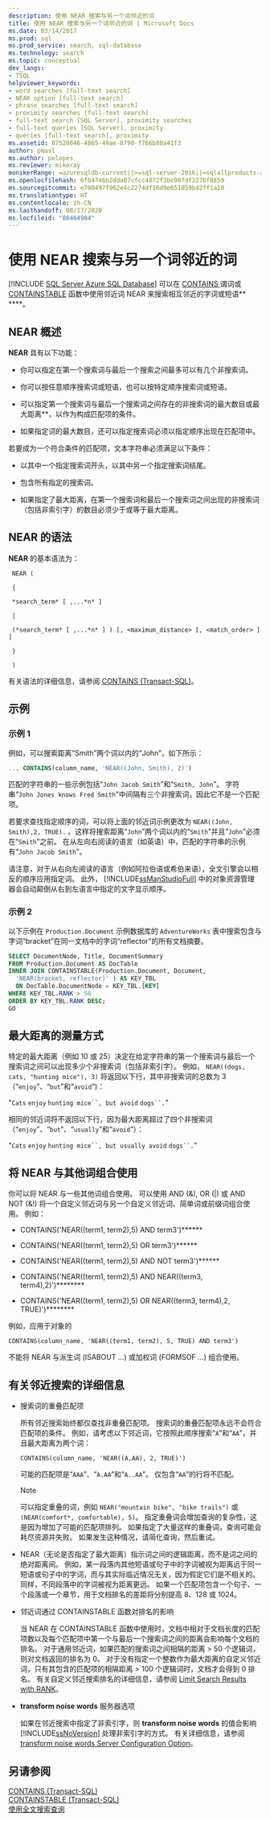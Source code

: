 ```yaml
---
description: 使用 NEAR 搜索与另一个词邻近的词
title: 使用 NEAR 搜索与另一个词邻近的词 | Microsoft Docs
ms.date: 03/14/2017
ms.prod: sql
ms.prod_service: search, sql-database
ms.technology: search
ms.topic: conceptual
dev_langs:
- TSQL
helpviewer_keywords:
- word searches [full-text search]
- NEAR option [full-text search]
- phrase searches [full-text search]
- proximity searches [full-text search]
- full-text search [SQL Server], proximity searches
- full-text queries [SQL Server], proximity
- queries [full-text search], proximity
ms.assetid: 87520646-4865-49ae-8790-f766b80a41f3
author: pmasl
ms.author: pelopes
ms.reviewer: mikeray
monikerRange: =azuresqldb-current||>=sql-server-2016||=sqlallproducts-allversions||>=sql-server-linux-2017||=azuresqldb-mi-current
ms.openlocfilehash: 6fb4746b2dda07cfcc4872f3bc987df3276f8859
ms.sourcegitcommit: e700497f962e4c2274df16d9e651059b42ff1a10
ms.translationtype: HT
ms.contentlocale: zh-CN
ms.lasthandoff: 08/17/2020
ms.locfileid: "88464984"
---
```

# <a name="search-for-words-close-to-another-word-with-near"></a>使用 NEAR 搜索与另一个词邻近的词
[!INCLUDE [SQL Server Azure SQL Database](../../includes/applies-to-version/sql-asdb.md)]
  可以在 [CONTAINS ](../../t-sql/queries/contains-transact-sql.md) 谓词或 [CONTAINSTABLE](../../relational-databases/system-functions/containstable-transact-sql.md) 函数中使用邻近词 NEAR 来搜索相互邻近的字词或短语** ****。 
  
##  <a name="overview-of-near"></a><a name="Custom_NEAR"></a> NEAR 概述  
**NEAR** 具有以下功能：  
-   你可以指定在第一个搜索词与最后一个搜索之间最多可以有几个非搜索词。

-   你可以按任意顺序搜索词或短语，也可以按特定顺序搜索词或短语。
  
-   可以指定第一个搜索词与最后一个搜索词之间存在的非搜索词的最大数目或最大距离**，以作为构成匹配项的条件。  

-   如果指定词的最大数目，还可以指定搜索词必须以指定顺序出现在匹配项中。

 
 若要成为一个符合条件的匹配项，文本字符串必须满足以下条件：  
  
-   以其中一个指定搜索词开头，以其中另一个指定搜索词结尾。  
  
-   包含所有指定的搜索词。  
  
-   如果指定了最大距离，在第一个搜索词和最后一个搜索词之间出现的非搜索词（包括非索引字）的数目必须少于或等于最大距离。  
  
## <a name="syntax-of-near"></a>NEAR 的语法
**NEAR** 的基本语法为：  

``` 
 NEAR (  
  
 {  
  
 *search_term* [ ,...*n* ]  
  
 |  
  
 (*search_term* [ ,...*n* ] ) [, <maximum_distance> [, <match_order> ] ]  
  
 }  
  
 )  
```

有关语法的详细信息，请参阅 [CONTAINS &#40;Transact-SQL&#41;](../../t-sql/queries/contains-transact-sql.md)。  

## <a name="examples"></a>示例
### <a name="example-1"></a>示例 1
 例如，可以搜索距离“Smith”两个词以内的“John”，如下所示：  
  
```sql
... CONTAINS(column_name, 'NEAR((John, Smith), 2)')
```  
  
 匹配的字符串的一些示例包括“`John Jacob Smith`”和“`Smith, John`”。 字符串“`John Jones knows Fred Smith`”中间隔有三个非搜索词，因此它不是一个匹配项。  
  
 若要求查找指定顺序的词，可以将上面的邻近词示例更改为 `NEAR((John, Smith),2, TRUE).` 。这样将搜索距离“`John`”两个词以内的“`Smith`”并且“`John`”必须在“`Smith`”之前。 在从左向右阅读的语言（如英语）中，匹配的字符串的示例有“`John Jacob Smith`”。  
  
 请注意，对于从右向左阅读的语言（例如阿拉伯语或希伯来语），全文引擎会以相反的顺序应用指定词。 此外， [!INCLUDE[ssManStudioFull](../../includes/ssmanstudiofull-md.md)] 中的对象资源管理器会自动颠倒从右到左语言中指定的文字显示顺序。   

### <a name="example-2"></a>示例 2
 以下示例在 `Production.Document` 示例数据库的 `AdventureWorks` 表中搜索包含与字词“bracket”在同一文档中的字词“reflector”的所有文档摘要。  
  
```sql
SELECT DocumentNode, Title, DocumentSummary  
FROM Production.Document AS DocTable   
INNER JOIN CONTAINSTABLE(Production.Document, Document,  
  'NEAR(bracket, reflector)' ) AS KEY_TBL  
  ON DocTable.DocumentNode = KEY_TBL.[KEY]  
WHERE KEY_TBL.RANK > 50  
ORDER BY KEY_TBL.RANK DESC;  
GO  
``` 
 
## <a name="how-maximum-distance-is-measured"></a>最大距离的测量方式  
 特定的最大距离（例如 10 或 25）决定在给定字符串的第一个搜索词与最后一个搜索词之间可以出现多少个非搜索词（包括非索引字）。 例如， `NEAR((dogs, cats, "hunting mice"), 3)` 将返回以下行，其中非搜索词的总数为 3（“`enjoy`”、“`but`”和“`avoid`”)：  
  
 "`Cats` `enjoy` `hunting mice``, but avoid` `dogs``.`"  
  
 相同的邻近词将不返回以下行，因为最大距离超过了四个非搜索词（“`enjoy`”、“`but`”、“`usually`”和“`avoid`”）：  
  
 "`Cats` `enjoy` `hunting mice``, but usually avoid` `dogs``.`"  
  
## <a name="combine-near-with-other-terms"></a>将 NEAR 与其他词组合使用  
 你可以将 NEAR 与一些其他词组合使用。 可以使用 AND (&), OR (|) 或 AND NOT (&!) 将一个自定义邻近词与另一个自定义邻近词、简单词或前缀词组合使用。 例如：  
  
-   CONTAINS('NEAR((term1, term2),5) AND term3')******  
  
-   CONTAINS('NEAR((term1, term2),5) OR term3')******  
  
-   CONTAINS('NEAR((term1, term2),5) AND NOT term3')******  
  
-   CONTAINS('NEAR((term1, term2),5) AND NEAR((term3, term4),2)')********  
  
-   CONTAINS('NEAR((term1, term2),5) OR NEAR((term3, term4),2, TRUE)')********  
  
 例如，应用于对象的  
  
```  
CONTAINS(column_name, 'NEAR((term1, term2), 5, TRUE) AND term3')  
```  
  
 不能将 NEAR 与派生词 (ISABOUT …) 或加权词 (FORMSOF …) 组合使用。  
  
##  <a name="more-info-about-proximity-searches"></a><a name="Additional_Considerations"></a> 有关邻近搜索的详细信息  
   
-   搜索词的重叠匹配项  
  
     所有邻近搜索始终都仅查找非重叠匹配项。 搜索词的重叠匹配项永远不会符合匹配项的条件。 例如，请考虑以下邻近词，它按照此顺序搜索“`A`”和“`AA`”，并且最大距离为两个词：  
  
    ```  
    CONTAINS(column_name, 'NEAR((A,AA), 2, TRUE)')
    ```  
  
     可能的匹配项是“`AAA`”、“`A.AA`”和“`A..AA`”。 仅包含“`AA`”的行将不匹配。  
  
    > [!NOTE]  
    >  可以指定重叠的词，例如 `NEAR("mountain bike", "bike trails")` 或 `(NEAR(comfort*, comfortable), 5)`。 指定重叠词会增加查询的复杂性，这是因为增加了可能的匹配项排列。 如果指定了大量这样的重叠词，查询可能会耗尽资源并失败。 如果发生这种情况，请简化查询，然后重试。  
  
-   NEAR（无论是否指定了最大距离）指示词之间的逻辑距离，而不是词之间的绝对距离间。 例如，某一段落内其他短语或句子中的字词被视为距离远于同一短语或句子中的字词，而与其实际临近情况无关，因为假定它们是不相关的。 同样，不同段落中的字词被视为距离更远。 如果一个匹配项包含一个句子、一个段落或一个章节，用于文档排名的差距将分别提高 8、128 或 1024。  
  
-   邻近词通过 CONTAINSTABLE 函数对排名的影响  
  
    当 NEAR 在 CONTAINSTABLE 函数中使用时，文档中相对于文档长度的匹配项数以及每个匹配项中第一个与最后一个搜索词之间的距离会影响每个文档的排名。 对于通用邻近词，如果匹配的搜索词之间相隔的距离 > 50 个逻辑词，则对文档返回的排名为 0。 对于没有指定一个整数作为最大距离的自定义邻近词，只有其包含的匹配项的相隔距离 > 100 个逻辑词时，文档才会得到 0 排名。 有关自定义邻近搜索排名的详细信息，请参阅 [Limit Search Results with RANK](../../relational-databases/search/limit-search-results-with-rank.md)。  
  
-   **transform noise words** 服务器选项  
  
     如果在邻近搜索中指定了非索引字，则 **transform noise words** 的值会影响 [!INCLUDE[ssNoVersion](../../includes/ssnoversion-md.md)] 处理非索引字的方式。 有关详细信息，请参阅 [transform noise words Server Configuration Option](../../database-engine/configure-windows/transform-noise-words-server-configuration-option.md)。   
  
## <a name="see-also"></a>另请参阅  
 [CONTAINS (Transact-SQL)](../../t-sql/queries/contains-transact-sql.md)  
 [CONTAINSTABLE (Transact-SQL)](../../relational-databases/system-functions/containstable-transact-sql.md)   
 [使用全文搜索查询](../../relational-databases/search/query-with-full-text-search.md)   
